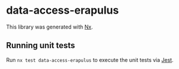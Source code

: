 # data-access-erapulus

This library was generated with [Nx](https://nx.dev).

## Running unit tests

Run `nx test data-access-erapulus` to execute the unit tests via [Jest](https://jestjs.io).
